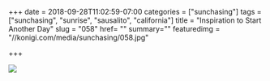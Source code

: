 +++
date = 2018-09-28T11:02:59-07:00
categories = ["sunchasing"]
tags = ["sunchasing", "sunrise", "sausalito", "california"]
title = "Inspiration to Start Another Day"
slug = "058"
href= ""
summary=""
featuredimg = "//konigi.com/media/sunchasing/058.jpg"

+++

<img src="//konigi.com/media/sunchasing/058.jpg" />